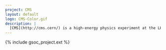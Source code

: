 ```yaml
---
project: CMS
layout: default
logo: CMS-Color.gif
description: |
  [CMS](http://cms.cern/) is a high-energy physics experiment at the LHC.
---
```



{% include gsoc_project.ext %}
